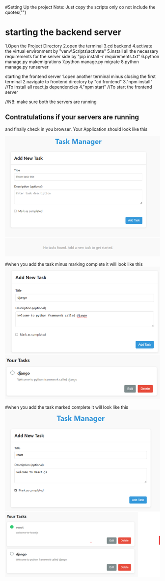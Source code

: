 #Setting Up the project
Note: Just copy the scripts only co not include the quotes("")

  # starting the backend server
1.Open the Project Directory
2.open the terminal
3.cd backend
4.activate the virtual environment by "venv\Scripts\activate"
5.install all the necessary requirements for the server side by
"pip install -r requirements.txt"
6.python manage.py makemigrations
7.python manage.py migrate
8.python manage.py runserver

starting the frontend server
1.open another terminal minus closing the first terminal
2.navigate to frontend directory by "cd frontend"
3."npm install" //To install all react.js dependencies
4."npm start" //To start the frontend server

//NB: make sure both the servers are running

## Contratulations if your servers are running
and finally check in you browser.
Your Application should look like this

![Task Manager interface](./frontend/assets/images/1.png)
![Task Manager interface](./frontend/assets/images/2.png)

#when you add the task minus marking complete it will look like this
![Task Manager interface](./frontend/assets/images/3.png)
![Task Manager interface](./frontend/assets/images/4.png)

#when you add the task marked complete it will look like this
![Task Manager interface](./frontend/assets/images/5.png)
![Task Manager interface](./frontend/assets/images/6.png)
  
